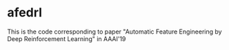 # afedrl
This is the code corresponding to paper "Automatic Feature Engineering by Deep Reinforcement Learning" in AAAI'19
